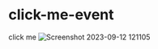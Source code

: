 # click-me-event
 click me
![Screenshot 2023-09-12 121105](https://github.com/divyavaland1609/click-me-event/assets/142478256/57e1a084-cd65-4b1d-80e3-507001930a47)
